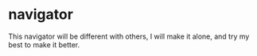 navigator
=========

This navigator will be different with others, I will make it alone, and try my best to make it better.
